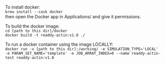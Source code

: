 To install docker:<br/>
`brew install --cask docker`<br/>
then open the Docker app in Applications/ and give it permissions.

To build the docker image:<br/>
`cd [path to this dir]/docker`<br/>
`docker build -t readdy-actin:v1.0 ./`

To run a docker container using the image LOCALLY:<br/>
`docker run -v [path to this dir]:/working/ -e SIMULATION_TYPE='LOCAL' -e PARAM_SET_NAME='template' -e JOB_ARRAY_INDEX=0 --name readdy-actin-test readdy-actin:v1.0`